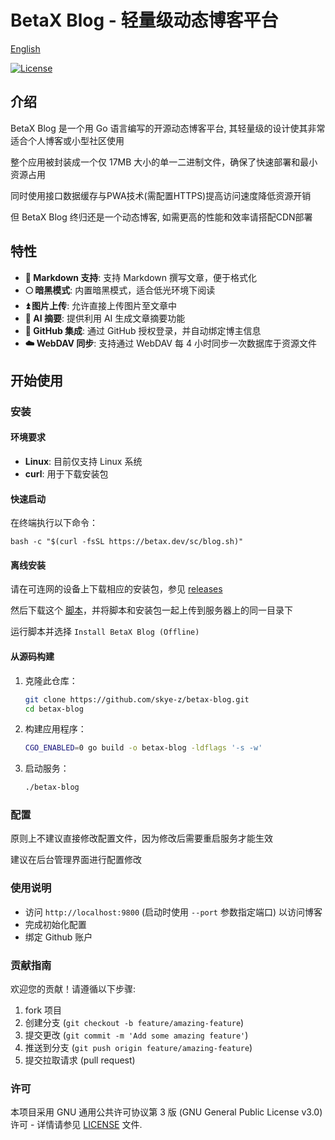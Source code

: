 # BetaX Blog - 轻量级动态博客平台

[English](README.md)

[![License](https://img.shields.io/badge/License-GPLv3-blue.svg)](https://www.gnu.org/licenses/gpl-3.0)

## 介绍

BetaX Blog 是一个用 Go 语言编写的开源动态博客平台, 其轻量级的设计使其非常适合个人博客或小型社区使用

整个应用被封装成一个仅 17MB 大小的单一二进制文件，确保了快速部署和最小资源占用

同时使用接口数据缓存与PWA技术(需配置HTTPS)提高访问速度降低资源开销

但 BetaX Blog 终归还是一个动态博客, 如需更高的性能和效率请搭配CDN部署

## 特性

- **📄 Markdown 支持**: 支持 Markdown 撰写文章，便于格式化
- **🌕 暗黑模式**: 内置暗黑模式，适合低光环境下阅读
- **⏫ 图片上传**: 允许直接上传图片至文章中
- **🧠 AI 摘要**: 提供利用 AI 生成文章摘要功能
- **🔗 GitHub 集成**: 通过 GitHub 授权登录，并自动绑定博主信息
- **☁️ WebDAV 同步**: 支持通过 WebDAV 每 4 小时同步一次数据库于资源文件

## 开始使用

### 安装

#### 环境要求

- **Linux**: 目前仅支持 Linux 系统
- **curl**: 用于下载安装包

#### 快速启动

在终端执行以下命令：

```shell
bash -c "$(curl -fsSL https://betax.dev/sc/blog.sh)"
```

#### 离线安装

请在可连网的设备上下载相应的安装包，参见 [releases](https://github.com/skye-z/betax-blog/releases)

然后下载这个 [脚本](https://betax.dev/sc/blog.sh)，并将脚本和安装包一起上传到服务器上的同一目录下

运行脚本并选择 `Install BetaX Blog (Offline)`

#### 从源码构建

1. 克隆此仓库：
   ```bash
   git clone https://github.com/skye-z/betax-blog.git
   cd betax-blog
   ```
2. 构建应用程序：
   ```bash
   CGO_ENABLED=0 go build -o betax-blog -ldflags '-s -w'
   ```
3. 启动服务：
   ```bash
   ./betax-blog
   ```

### 配置

原则上不建议直接修改配置文件，因为修改后需要重启服务才能生效

建议在后台管理界面进行配置修改

### 使用说明

- 访问 `http://localhost:9800` (启动时使用 `--port` 参数指定端口) 以访问博客
- 完成初始化配置
- 绑定 Github 账户

### 贡献指南

欢迎您的贡献！请遵循以下步骤:

1. fork 项目
2. 创建分支 (`git checkout -b feature/amazing-feature`)
3. 提交更改 (`git commit -m 'Add some amazing feature'`)
4. 推送到分支 (`git push origin feature/amazing-feature`)
5. 提交拉取请求 (pull request)

### 许可

本项目采用 GNU 通用公共许可协议第 3 版 (GNU General Public License v3.0) 许可 - 详情请参见 [LICENSE](LICENSE) 文件.
